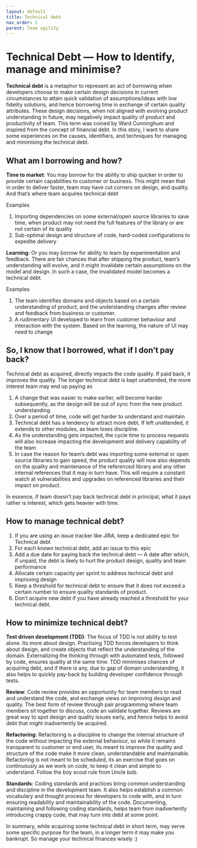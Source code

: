 ```yaml
---
layout: default
title: Technical debt
nav_order: 1
parent: Team agility
---
```


# Technical Debt — How to Identify, manage and minimise?


**Technical debt** is a metaphor to represent an act of borrowing when developers choose to make certain design decisions in current circumstances to attain quick validation of assumptions/ideas with low fidelity solutions, and hence borrowing time in exchange of certain quality attributes.
These design decisions, when not aligned with evolving product understanding in future, may negatively impact quality of product and productivity of team. This term was coined by Ward Cunninghum and inspired from the concept of financial debt.
In this story, I want to share some experiences on the causes, identifiers, and techniques for managing and minimising the technical debt.



## What am I borrowing and how?

**Time to market**: You may borrow for the ability to ship quicker in order to provide certain capabilities to customer or business. This might mean that in order to deliver faster, team may have cut corners on design, and quality. And that’s where team acquires technical debt

Examples
1. Importing dependencies on some external/open source libraries to save time, when product may not need the full features of the library or are not certain of its quality
2. Sub-optimal design and structure of code, hard-coded configurations to expedite delivery

**Learning**: Or you may borrow for ability to learn by experimentation and feedback. There are fair chances that after shipping the product, team’s understanding will evolve, and it might invalidate certain assumptions on the model and design. In such a case, the invalidated model becomes a technical debt.

Examples

1. The team identifies domains and objects based on a certain understanding of product, and the understanding changes after review and feedback from business or customer.
2. A rudimentary UI developed to learn from customer behaviour and interaction with the system. Based on the learning, the nature of UI may need to change


## So, I know that I borrowed, what if I don’t pay back?




Technical debt as acquired, directly impacts the code quality. If paid back, it improves the quality. The longer technical debt is kept unattended, the more interest team may end up paying as
1. A change that was easier to make earlier, will become harder subsequently, as the design will be out of sync from the new product understanding.
2. Over a period of time, code will get harder to understand and maintain
3. Technical debt has a tendency to attract more debt. If left unattended, it extends to other modules, as team loses discipline.
4. As the understanding gets impacted, the cycle time to process requests will also increase impacting the development and delivery capability of the team
5. In case the reason for team’s debt was importing some external or open source libraries to gain speed, the product quality will now also depends on the quality and maintenance of the referenced library and any other internal references that it may in turn have. This will require a constant watch at vulnerabilities and upgrades on referenced libraries and their impact on product.


In essence, if team doesn’t pay back technical debt in principal, what it pays rather is interest, which gets heavier with time.


## How to manage technical debt?
1. If you are using an issue tracker like JIRA, keep a dedicated epic for Technical debt
2. For each known technical debt, add an issue to this epic
3. Add a due date for paying back the technical debt — A date after which, if unpaid, the debt is likely to hurt the product design, quality and team performance
4. Allocate certain capacity per sprint to address technical debt and improving design
5. Keep a threshold for technical debt to ensure that it does not exceed a certain number to ensure quality standards of product.
6. Don’t acquire new debt if you have already reached a threshold for your technical debt.



## How to minimize technical debt?

**Test driven development (TDD)**: The focus of TDD is not ability to test alone. Its more about design. Practising TDD forces developers to think about design, and create objects that reflect the understanding of the domain. Externalizing the thinking through with automated tests, followed by code, ensures quality at the same time. TDD minimises chances of acquiring debt, and if there is any, due to gap of domain understanding, it also helps to quickly pay-back by building developer confidence through tests.

**Review**: Code review provides an opportunity for team members to read and understand the code, and exchange views on improving design and quality. The best form of review through pair programming where team members sit together to discuss, code an validate together. Reviews are great way to spot design and quality issues early, and hence helps to avoid debt that might inadvertently be acquired.

**Refactoring**: Refactoring is a discipline to change the internal structure of the code without impacting the external behaviour, so while it remains transparent to customer or end user, its meant to improve the quality and structure of the code make it more clean, understandable and maintainable. Refactoring is not meant to be scheduled, its an exercise that goes on continuously as we work on code, to keep it clean and simple to understand. Follow the boy scout rule from Uncle bob.

**Standards**: Coding standards and practices bring common understanding and discipline in the development team. It also helps establish a common vocabulary and thought process for developers to code with, and in turn ensuring readability and maintainability of the code. Documenting, maintaining and following coding standards, helps team from inadvertently introducing crappy code, that may turn into debt at some point.

In summary, while acquiring some technical debt in short term, may serve some specific purpose for the team, in a longer term it may make you bankrupt. So manage your technical finances wisely :)



